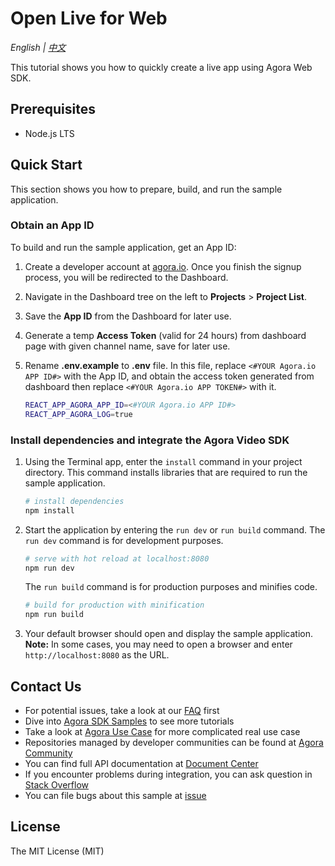 # Open Live for Web

*English | [中文](README.zh.md)*

This tutorial shows you how to quickly create a live app using Agora Web SDK.

## Prerequisites

- Node.js LTS

## Quick Start

This section shows you how to prepare, build, and run the sample application.

### Obtain an App ID

To build and run the sample application, get an App ID:

1. Create a developer account at [agora.io](https://dashboard.agora.io/signin/). Once you finish the signup process, you
   will be redirected to the Dashboard.
2. Navigate in the Dashboard tree on the left to **Projects** > **Project List**.
3. Save the **App ID** from the Dashboard for later use.
4. Generate a temp **Access Token** (valid for 24 hours) from dashboard page with given channel name, save for later
   use.

5. Rename **.env.example** to **.env** file. In this file, replace `<#YOUR Agora.io APP ID#>` with the App ID, and
   obtain the access token generated from dashboard then replace `<#YOUR Agora.io APP TOKEN#>` with it.

    ```bash
    REACT_APP_AGORA_APP_ID=<#YOUR Agora.io APP ID#>
    REACT_APP_AGORA_LOG=true
    ```

### Install dependencies and integrate the Agora Video SDK

1. Using the Terminal app, enter the `install` command in your project directory. This command installs libraries that
   are required to run the sample application.
    ``` bash
    # install dependencies
    npm install
    ```
2. Start the application by entering the `run dev` or `run build` command. The `run dev` command is for development
   purposes.
    ``` bash
    # serve with hot reload at localhost:8080
    npm run dev
    ```
   The `run build` command is for production purposes and minifies code.
    ``` bash
    # build for production with minification
    npm run build
    ```
3. Your default browser should open and display the sample application.
   **Note:** In some cases, you may need to open a browser and enter `http://localhost:8080` as the URL.

## Contact Us

- For potential issues, take a look at our [FAQ](https://docs.agora.io/en/faq) first
- Dive into [Agora SDK Samples](https://github.com/AgoraIO) to see more tutorials
- Take a look at [Agora Use Case](https://github.com/AgoraIO-usecase) for more complicated real use case
- Repositories managed by developer communities can be found at [Agora Community](https://github.com/AgoraIO-Community)
- You can find full API documentation at [Document Center](https://docs.agora.io/en/)
- If you encounter problems during integration, you can ask question
  in [Stack Overflow](https://stackoverflow.com/questions/tagged/agora.io)
- You can file bugs about this sample at [issue](https://github.com/AgoraIO/Basic-Video-Broadcasting/issues)

## License

The MIT License (MIT)
